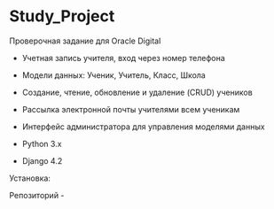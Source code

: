 # Study_Project
Проверочная задание для Oracle Digital


- Учетная запись учителя, вход через номер телефона
- Модели данных: Ученик, Учитель, Класс, Школа
- Создание, чтение, обновление и удаление (CRUD) учеников
- Рассылка электронной почты учителями всем ученикам
- Интерфейс администратора для управления моделями данных


- Python 3.x
- Django 4.2

Установка:

Репозиторий - 



